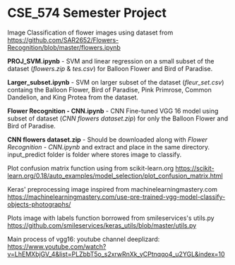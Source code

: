 # CSE_574 Semester Project

Image Classification of flower images using dataset from https://github.com/SAR2652/Flowers-Recognition/blob/master/flowers.ipynb

**PROJ_SVM.ipynb** - SVM and linear regression on a small subset of the dataset (*flowers.zip* & *tes.csv*) for Balloon Flower and Bird of Paradise.

**Larger_subset.ipynb** - SVM on larger subset of the dataset (*fleur_set.csv*) containg the Balloon Flower, Bird of Paradise, Pink Primrose, Common Dandelion, and King Protea from the dataset. 

**Flower Recognition - CNN.ipynb** - CNN Fine-tuned VGG 16 model using subset of dataset (*CNN flowers dataset.zip*) for only the Balloon Flower and Bird of Paradise. 

**CNN flowers dataset.zip** - Should be downloaded along with *Flower Recognition - CNN.ipynb* and extract and place in the same directory. input_predict folder is folder where stores image to classify.

Plot confusion matrix function using from scikit-learn.org https://scikit-learn.org/0.18/auto_examples/model_selection/plot_confusion_matrix.html

Keras' preprocessing image inspired from machinelearningmastery.com https://machinelearningmastery.com/use-pre-trained-vgg-model-classify-objects-photographs/

Plots image with labels function borrowed from smileservices's utils.py https://github.com/smileservices/keras_utils/blob/master/utils.py

Main process of vgg16: youtube channel deeplizard: https://www.youtube.com/watch?v=LhEMXbjGV_4&list=PLZbbT5o_s2xrwRnXk_yCPtnqqo4_u2YGL&index=10

